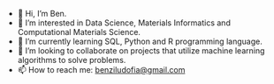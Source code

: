 - 👋 Hi, I’m Ben.
- 👀 I’m interested in Data Science, Materials Informatics and Computational Materials Science.
- 🌱 I’m currently learning SQL, Python and R programming language.
- 💞️ I’m looking to collaborate on projects that utilize machine learning algorithms to solve problems.
- 📫 How to reach me: benziludofia@gmail.com

<!---
budofia/budofia is a ✨ special ✨ repository because its `README.md` (this file) appears on your GitHub profile.
You can click the Preview link to take a look at your changes.
--->
